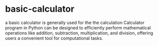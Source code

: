 # basic-calculator
a basic calculator is generally used for the the calculation
Calculator program in Python can be designed to efficiently perform mathematical operations like addition, subtraction, multiplication, and division, offering users a convenient tool for computational tasks. 
